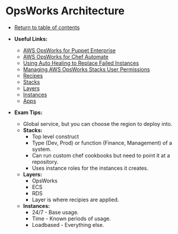 # OpsWorks Architecture

* [Return to table of contents](../../../README.md)

* **Useful Links:**
  * [AWS OpsWorks for Puppet Enterprise](https://docs.aws.amazon.com/opsworks/latest/userguide/welcome_opspup.html)
  * [AWS OpsWorks for Chef Automate](https://docs.aws.amazon.com/opsworks/latest/userguide/welcome_opscm.html)
  * [Using Auto Healing to Replace Failed Instances](https://docs.aws.amazon.com/opsworks/latest/userguide/workinginstances-autohealing.html)
  * [Managing AWS OpsWorks Stacks User Permissions](https://docs.aws.amazon.com/opsworks/latest/userguide/opsworks-security-users.html)
  * [Recipes](https://docs.aws.amazon.com/opsworks/latest/userguide/workingcookbook-installingcustom-components-recipes.html)
  * [Stacks](https://docs.aws.amazon.com/opsworks/latest/userguide/workingstacks.html)
  * [Layers](https://docs.aws.amazon.com/opsworks/latest/userguide/workinglayers.html)
  * [Instances](https://docs.aws.amazon.com/opsworks/latest/userguide/workinginstances.html)
  * [Apps](https://docs.aws.amazon.com/opsworks/latest/userguide/workingapps.html)

* **Exam Tips:**
  * Global service, but you can choose the region to deploy into.
  * **Stacks:**
    * Top level construct
    * Type (Dev, Prod) or function (Finance, Management) of a system.
    * Can run custom chef cookbooks but need to point it at a repository.
    * Uses instance roles for the instances it creates.
  * **Layers:**
    * OpsWorks
    * ECS
    * RDS
    * Layer is where recipies are applied.
  * **Instances:**
    * 24/7 - Base usage.
    * Time - Known periods of usage.
    * Loadbased - Everything else.
  